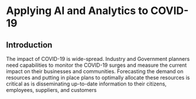 # Applying AI and Analytics to COVID-19

## Introduction
The impact of COVID-19 is wide-spread. Industry and Government planners need capabilities to monitor the COVID-19 surges and measure the current impact on their businesses and communities. Forecasting the demand on resources and putting in place plans to optimally allocate these resources is critical as is disseminating up-to-date information to their citizens, employees, suppliers, and customers 
